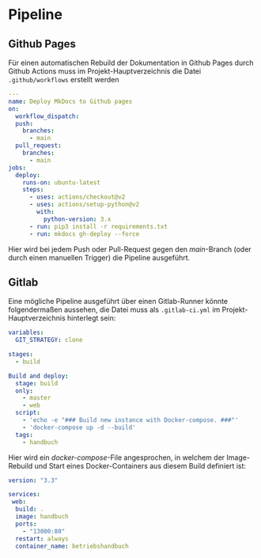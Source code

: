 # Pipeline

## Github Pages

Für einen automatischen Rebuild der Dokumentation in Github Pages durch Github Actions muss im Projekt-Hauptverzeichnis die Datei `.github/workflows` erstellt werden

```yaml
---
name: Deploy MkDocs to Github pages
on:
  workflow_dispatch:
  push:
    branches:
      - main
  pull_request:
    branches:
      - main
jobs:
  deploy:
    runs-on: ubuntu-latest
    steps:
      - uses: actions/checkout@v2
      - uses: actions/setup-python@v2
        with:
          python-version: 3.x
      - run: pip3 install -r requirements.txt 
      - run: mkdocs gh-deploy --force
```

Hier wird bei jedem Push oder Pull-Request gegen den *main*-Branch (oder durch einen manuellen Trigger) die Pipeline ausgeführt.

## Gitlab

Eine mögliche Pipeline ausgeführt über einen Gitlab-Runner könnte folgendermaßen aussehen, die Datei muss als `.gitlab-ci.yml` im Projekt-Hauptverzeichnis hinterlegt sein:

```yaml
variables:
  GIT_STRATEGY: clone

stages:
  - build

Build and deploy:
  stage: build
  only:
    - master
    - web
  script:
    - 'echo -e "### Build new instance with Docker-compose. ###"'
    - 'docker-compose up -d --build'
  tags:
    - handbuch
```

Hier wird ein *docker-compose*-File angesprochen, in welchem der Image-Rebuild und Start eines Docker-Containers aus diesem Build definiert ist:

```yaml
version: "3.3"

services:
 web:
  build: .
  image: handbuch
  ports: 
    - "13000:80"
  restart: always
  container_name: betriebshandbuch

```